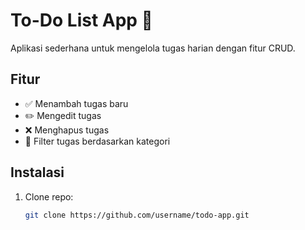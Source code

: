 # To-Do List App 📝

Aplikasi sederhana untuk mengelola tugas harian dengan fitur CRUD.

## Fitur
- ✅ Menambah tugas baru
- ✏️ Mengedit tugas
- ❌ Menghapus tugas
- 📂 Filter tugas berdasarkan kategori

## Instalasi
1. Clone repo:
   ```sh
   git clone https://github.com/username/todo-app.git

